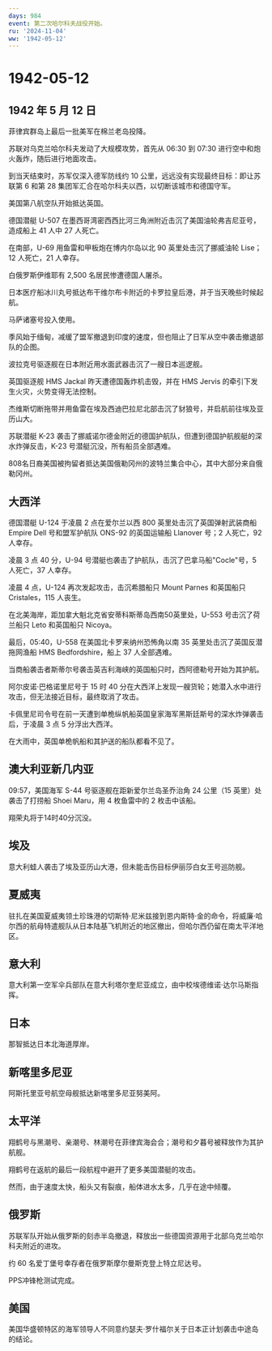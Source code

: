 ```yaml
---
days: 984
event: 第二次哈尔科夫战役开始。
ru: '2024-11-04'
ww: '1942-05-12'
---
```


# 1942-05-12

## 1942 年 5 月 12 日

菲律宾群岛上最后一批美军在棉兰老岛投降。

苏联对乌克兰哈尔科夫发动了大规模攻势，首先从 06:30 到 07:30
进行空中和炮火轰炸，随后进行地面攻击。

到当天结束时，苏军仅深入德军防线约 10
公里，远远没有实现最终目标：即让苏联第 6 和第 28
集团军汇合在哈尔科夫以西，以切断该城市和德国守军。

美国第八航空队开始抵达英国。

德国潜艇 U-507
在墨西哥湾密西西比河三角洲附近击沉了美国油轮弗吉尼亚号，造成船上 41 人中
27 人死亡。

在南部，U-69 用鱼雷和甲板炮在博内尔岛以北 90 英里处击沉了挪威油轮
Lise；12 人死亡，21 人幸存。

白俄罗斯伊维耶有 2,500 名居民惨遭德国人屠杀。

日本医疗船冰川丸号抵达布干维尔布卡附近的卡罗拉皇后港，并于当天晚些时候起航。

马萨诸塞号投入使用。

季风始于缅甸，减缓了盟军撤退到印度的速度，但也阻止了日军从空中袭击撤退部队的企图。

波拉克号驱逐舰在日本附近用水面武器击沉了一艘日本巡逻舰。

英国驱逐舰 HMS Jackal 昨天遭德国轰炸机击毁，并在 HMS Jervis
的牵引下发生火灾，火势变得无法控制。

杰维斯切断拖带并用鱼雷在埃及西迪巴拉尼北部击沉了豺狼号，并启航前往埃及亚历山大。

苏联潜艇 K-23
袭击了挪威诺尔德金附近的德国护航队，但遭到德国护航舰艇的深水炸弹反击，K-23
号潜艇沉没，所有船员全部遇难。

808名日裔美国被拘留者抵达美国俄勒冈州的波特兰集合中心，其中大部分来自俄勒冈州。

## 大西洋

德国潜艇 U-124 于凌晨 2 点在爱尔兰以西 800 英里处击沉了英国弹射武装商船
Empire Dell 号和盟军护航队 ONS-92 的英国运输船 Llanover 号；2 人死亡，92
人幸存。

凌晨 3 点 40 分，U-94 号潜艇也袭击了护航队，击沉了巴拿马船"Cocle"号，5
人死亡，37 人幸存。

凌晨 4 点，U-124 再次发起攻击，击沉希腊船只 Mount Parnes 和英国船只
Cristales，115 人丧生。

在北美海岸，距加拿大魁北克省安蒂科斯蒂岛西南50英里处，U-553
号击沉了荷兰船只 Leto 和英国船只 Nicoya。

最后，05:40，U-558 在美国北卡罗来纳州恐怖角以南 35
英里处击沉了英国反潜拖网渔船 HMS Bedfordshire，船上 37 人全部遇难。

当商船袭击者斯蒂尔号袭击英吉利海峡的英国船只时，西阿德勒号开始为其护航。

阿尔皮诺·巴格诺里尼号于 15 时 40
分在大西洋上发现一艘货轮；她潜入水中进行攻击，但无法接近目标，最终取消了攻击。

卡佩里尼司令号在前一天遭到单桅纵帆船英国皇家海军黑斯廷斯号的深水炸弹袭击后，于凌晨
3 点 5 分浮出大西洋。

在大雨中，英国单桅帆船和其护送的船队都看不见了。

## 澳大利亚新几内亚

09:57，美国海军 S-44 号驱逐舰在距新爱尔兰岛圣乔治角 24 公里（15
英里）处袭击了打捞船 Shoei Maru，用 4 枚鱼雷中的 2 枚击中该船。

翔荣丸将于14时40分沉没。

## 埃及

意大利蛙人袭击了埃及亚历山大港，但未能击伤目标伊丽莎白女王号巡防舰。

## 夏威夷

驻扎在美国夏威夷领土珍珠港的切斯特·尼米兹接到恩内斯特·金的命令，将威廉·哈尔西的航母特遣舰队从日本陆基飞机附近的地区撤出，但哈尔西仍留在南太平洋地区。

## 意大利

意大利第一空军伞兵部队在意大利塔尔奎尼亚成立，由中校埃德维诺·达尔马斯指挥。

## 日本

那智抵达日本北海道厚岸。

## 新喀里多尼亚

阿斯托里亚号航空母舰抵达新喀里多尼亚努美阿。

## 太平洋

翔鹤号与黑潮号、亲潮号、林潮号在菲律宾海会合；潮号和夕暮号被释放作为其护航舰。

翔鹤号在返航的最后一段航程中避开了更多美国潜艇的攻击。

然而，由于速度太快，船头又有裂痕，船体进水太多，几乎在途中倾覆。

## 俄罗斯

苏联军队开始从俄罗斯的刻赤半岛撤退，释放出一些德国资源用于北部乌克兰哈尔科夫附近的进攻。

约 60 名爱丁堡号幸存者在俄罗斯摩尔曼斯克登上特立尼达号。

PPS冲锋枪测试完成。

## 美国

美国华盛顿特区的海军领导人不同意约瑟夫·罗什福尔关于日本正计划袭击中途岛的结论。